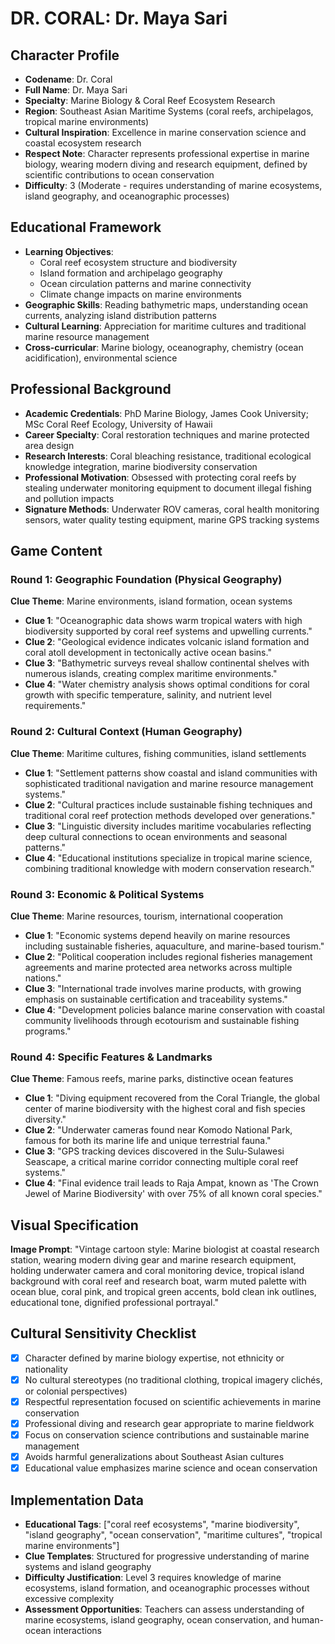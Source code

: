 # DR. CORAL: Dr. Maya Sari

## Character Profile
- **Codename**: Dr. Coral
- **Full Name**: Dr. Maya Sari
- **Specialty**: Marine Biology & Coral Reef Ecosystem Research
- **Region**: Southeast Asian Maritime Systems (coral reefs, archipelagos, tropical marine environments)
- **Cultural Inspiration**: Excellence in marine conservation science and coastal ecosystem research
- **Respect Note**: Character represents professional expertise in marine biology, wearing modern diving and research equipment, defined by scientific contributions to ocean conservation
- **Difficulty**: 3 (Moderate - requires understanding of marine ecosystems, island geography, and oceanographic processes)

## Educational Framework
- **Learning Objectives**: 
  - Coral reef ecosystem structure and biodiversity
  - Island formation and archipelago geography
  - Ocean circulation patterns and marine connectivity
  - Climate change impacts on marine environments
- **Geographic Skills**: Reading bathymetric maps, understanding ocean currents, analyzing island distribution patterns
- **Cultural Learning**: Appreciation for maritime cultures and traditional marine resource management
- **Cross-curricular**: Marine biology, oceanography, chemistry (ocean acidification), environmental science

## Professional Background
- **Academic Credentials**: PhD Marine Biology, James Cook University; MSc Coral Reef Ecology, University of Hawaii
- **Career Specialty**: Coral restoration techniques and marine protected area design
- **Research Interests**: Coral bleaching resistance, traditional ecological knowledge integration, marine biodiversity conservation
- **Professional Motivation**: Obsessed with protecting coral reefs by stealing underwater monitoring equipment to document illegal fishing and pollution impacts
- **Signature Methods**: Underwater ROV cameras, coral health monitoring sensors, water quality testing equipment, marine GPS tracking systems

## Game Content

### Round 1: Geographic Foundation (Physical Geography)
**Clue Theme**: Marine environments, island formation, ocean systems
- **Clue 1**: "Oceanographic data shows warm tropical waters with high biodiversity supported by coral reef systems and upwelling currents."
- **Clue 2**: "Geological evidence indicates volcanic island formation and coral atoll development in tectonically active ocean basins."
- **Clue 3**: "Bathymetric surveys reveal shallow continental shelves with numerous islands, creating complex maritime environments."
- **Clue 4**: "Water chemistry analysis shows optimal conditions for coral growth with specific temperature, salinity, and nutrient level requirements."

### Round 2: Cultural Context (Human Geography)
**Clue Theme**: Maritime cultures, fishing communities, island settlements
- **Clue 1**: "Settlement patterns show coastal and island communities with sophisticated traditional navigation and marine resource management systems."
- **Clue 2**: "Cultural practices include sustainable fishing techniques and traditional coral reef protection methods developed over generations."
- **Clue 3**: "Linguistic diversity includes maritime vocabularies reflecting deep cultural connections to ocean environments and seasonal patterns."
- **Clue 4**: "Educational institutions specialize in tropical marine science, combining traditional knowledge with modern conservation research."

### Round 3: Economic & Political Systems
**Clue Theme**: Marine resources, tourism, international cooperation
- **Clue 1**: "Economic systems depend heavily on marine resources including sustainable fisheries, aquaculture, and marine-based tourism."
- **Clue 2**: "Political cooperation includes regional fisheries management agreements and marine protected area networks across multiple nations."
- **Clue 3**: "International trade involves marine products, with growing emphasis on sustainable certification and traceability systems."
- **Clue 4**: "Development policies balance marine conservation with coastal community livelihoods through ecotourism and sustainable fishing programs."

### Round 4: Specific Features & Landmarks
**Clue Theme**: Famous reefs, marine parks, distinctive ocean features
- **Clue 1**: "Diving equipment recovered from the Coral Triangle, the global center of marine biodiversity with the highest coral and fish species diversity."
- **Clue 2**: "Underwater cameras found near Komodo National Park, famous for both its marine life and unique terrestrial fauna."
- **Clue 3**: "GPS tracking devices discovered in the Sulu-Sulawesi Seascape, a critical marine corridor connecting multiple coral reef systems."
- **Clue 4**: "Final evidence trail leads to Raja Ampat, known as 'The Crown Jewel of Marine Biodiversity' with over 75% of all known coral species."

## Visual Specification
**Image Prompt**: "Vintage cartoon style: Marine biologist at coastal research station, wearing modern diving gear and marine research equipment, holding underwater camera and coral monitoring device, tropical island background with coral reef and research boat, warm muted palette with ocean blue, coral pink, and tropical green accents, bold clean ink outlines, educational tone, dignified professional portrayal."

## Cultural Sensitivity Checklist
- [x] Character defined by marine biology expertise, not ethnicity or nationality
- [x] No cultural stereotypes (no traditional clothing, tropical imagery clichés, or colonial perspectives)
- [x] Respectful representation focused on scientific achievements in marine conservation
- [x] Professional diving and research gear appropriate to marine fieldwork
- [x] Focus on conservation science contributions and sustainable marine management
- [x] Avoids harmful generalizations about Southeast Asian cultures
- [x] Educational value emphasizes marine science and ocean conservation

## Implementation Data
- **Educational Tags**: ["coral reef ecosystems", "marine biodiversity", "island geography", "ocean conservation", "maritime cultures", "tropical marine environments"]
- **Clue Templates**: Structured for progressive understanding of marine systems and island geography
- **Difficulty Justification**: Level 3 requires knowledge of marine ecosystems, island formation, and oceanographic processes without excessive complexity
- **Assessment Opportunities**: Teachers can assess understanding of marine ecosystems, island geography, ocean conservation, and human-ocean interactions